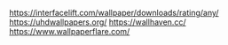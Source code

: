 https://interfacelift.com/wallpaper/downloads/rating/any/
https://uhdwallpapers.org/
https://wallhaven.cc/
https://www.wallpaperflare.com/
